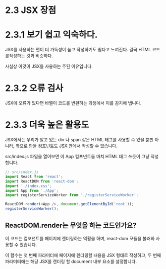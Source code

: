 # 2.3 JSX 장점

# 2.3.1 보기 쉽고 익숙하다.

JSX를 사용하는 편이 더 가독성이 높고 작성하기도 쉽다고 느껴진다. 결국 HTML 코드를작성하는 것과 비슷하다.

사실상 이것이 JSX를 사용하는 주된 이유입니다.

# 2.3.2 오류 검사

JSX에 오류가 있다면 바벨이 코드를 변환하는 과정에서 이를 감지해 냅니다.

# 2.3.3 더욱 높은 활용도

JSX에서는 우리가 알고 있는 div 나 span 같은 HTML 태그를 사용할 수 있을 뿐만 아니라, 앞으로 만들 컴포넌트도 JSX 안에서 작성할 수 있습니다.

src/index.js 파일을 열어보면 이 App 컴포넌트들 마치 HTML 태그 쓰듯이 그냥 작성합니다.

```js
// src/index.js
import React from 'react';
import ReactDOM from 'react-dom';
import './index.css';
import App from './App';
import registerServiceWorker from './registerServiceWorker';

ReactDOM.render(<App />, document.getElementById('root'));
registerServiceWorker();
```

## ReactDOM.render는 무엇을 하는 코드인가요?

이 코드는 컴포넌트를 페이지에 렌더링하는 역활을 하며, react-dom 모듈을 불러와 사용할 수 있습니다. 

이 함수는 첫 번째 파라미터에 페이지에 렌더링할 내용을 JSX 형태로 작성하고, 두 번째 파라미터에는 해당 JSX를 렌더링 할 document 내부 요소를 설정합니다.

